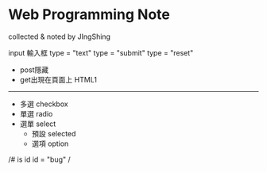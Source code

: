 # Web Programming Note
collected & noted by JIngShing

input 輸入框
type = "text"
type = "submit"
type = "reset"

* post隱藏
* get出現在頁面上
HTML1
-------
* 多選 checkbox
* 單選 radio
* 選單 select
  * 預設 selected
  * 選項 option

/# is id
id = "bug"
/<a href = "#bug"/>
